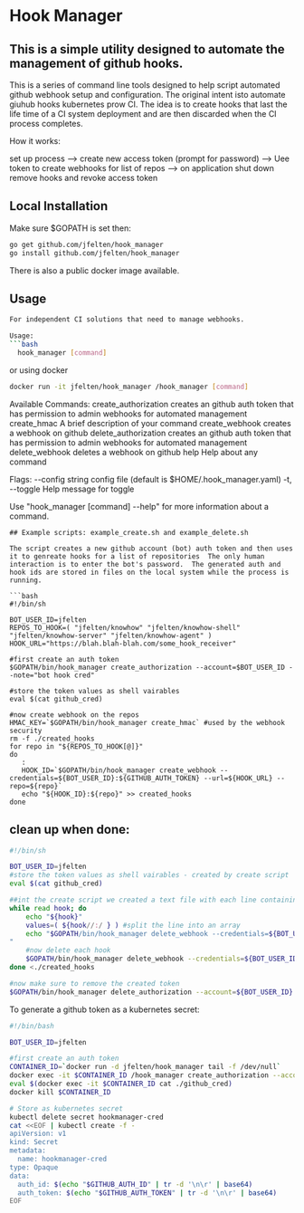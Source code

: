 # Hook Manager

## This is a simple utility designed to automate the management of github hooks. 

This is a series of command line tools designed to help script automated github webhook setup and configuration.  The original intent isto automate giuhub hooks kubernetes prow CI.
The idea is to create hooks that last the life time of a CI system deployment and are then discarded when the CI process completes.

How it works:

set up process --> create new access token (prompt for password) --> Uee token to create webhooks for list of repos --> on application shut down remove hooks and revoke access token

## Local Installation

Make sure $GOPATH is set then:  

```bash
go get github.com/jfelten/hook_manager
go install github.com/jfelten/hook_manager
```
There is also a public docker image available.

## Usage 

```bash
For independent CI solutions that need to manage webhooks.

Usage:
```bash
  hook_manager [command]
```  
or using docker

```bash
docker run -it jfelten/hook_manager /hook_manager [command]
```
Available Commands:
  create_authorization creates an github auth token that has permission to admin webhooks for automated management
  create_hmac          A brief description of your command
  create_webhook       creates a webhook on github
  delete_authorization creates an github auth token that has permission to admin webhooks for automated management
  delete_webhook       deletes a webhook on github
  help                 Help about any command

Flags:
      --config string   config file (default is $HOME/.hook_manager.yaml)
  -t, --toggle          Help message for toggle

Use "hook_manager [command] --help" for more information about a command.
```
## Example scripts: example_create.sh and example_delete.sh

The script creates a new github account (bot) auth token and then uses it to genreate hooks for a list of repositories  The only human interaction is to enter the bot's password.  The generated auth and hook ids are stored in files on the local system while the process is running.

```bash
#!/bin/sh

BOT_USER_ID=jfelten
REPOS_TO_HOOK=( "jfelten/knowhow" "jfelten/knowhow-shell" "jfelten/knowhow-server" "jfelten/knowhow-agent" )
HOOK_URL="https://blah.blah-blah.com/some_hook_receiver"

#first create an auth token
$GOPATH/bin/hook_manager create_authorization --account=$BOT_USER_ID --note="bot hook cred"

#store the token values as shell vairables
eval $(cat github_cred)

#now create webhook on the repos
HMAC_KEY=`$GOPATH/bin/hook_manager create_hmac` #used by the webhook security
rm -f ./created_hooks
for repo in "${REPOS_TO_HOOK[@]}"
do
   : 
   HOOK_ID=`$GOPATH/bin/hook_manager create_webhook --credentials=${BOT_USER_ID}:${GITHUB_AUTH_TOKEN} --url=${HOOK_URL} --repo=${repo}`
   echo "${HOOK_ID}:${repo}" >> created_hooks
done

```

## clean up when done:

```bash
#!/bin/sh

BOT_USER_ID=jfelten
#store the token values as shell vairables - created by create script
eval $(cat github_cred)

##int the create script we created a text file with each line containing <HOOK_ID>:<REPO>
while read hook; do
    echo "${hook}"
    values=( ${hook//:/ } ) #split the line into an array
    echo "$GOPATH/bin/hook_manager delete_webhook --credentials=${BOT_USER_ID}:${GITHUB_AUTH_TOKEN} --hook_id=${values[0]} --repo="${values[1]}"
"
    #now delete each hook
    $GOPATH/bin/hook_manager delete_webhook --credentials=${BOT_USER_ID}:${GITHUB_AUTH_TOKEN} --hook_id=${values[0]} --repo="${values[1]}"
done <./created_hooks

#now make sure to remove the created token
$GOPATH/bin/hook_manager delete_authorization --account=${BOT_USER_ID} --auth_id=${GITHUB_AUTH_ID}

```

To generate a github token as a kubernetes secret:

```bash
#!/bin/bash

BOT_USER_ID=jfelten

#first create an auth token
CONTAINER_ID=`docker run -d jfelten/hook_manager tail -f /dev/null`
docker exec -it $CONTAINER_ID /hook_manager create_authorization --account=$BOT_USER_ID --note="${BOT_USER_ID} - generated by hook manager"
eval $(docker exec -it $CONTAINER_ID cat ./github_cred)
docker kill $CONTAINER_ID

# Store as kubernetes secret
kubectl delete secret hookmanager-cred
cat <<EOF | kubectl create -f -
apiVersion: v1
kind: Secret
metadata:
  name: hookmanager-cred
type: Opaque
data:
  auth_id: $(echo "$GITHUB_AUTH_ID" | tr -d '\n\r' | base64)
  auth_token: $(echo "$GITHUB_AUTH_TOKEN" | tr -d '\n\r' | base64)
EOF
```
